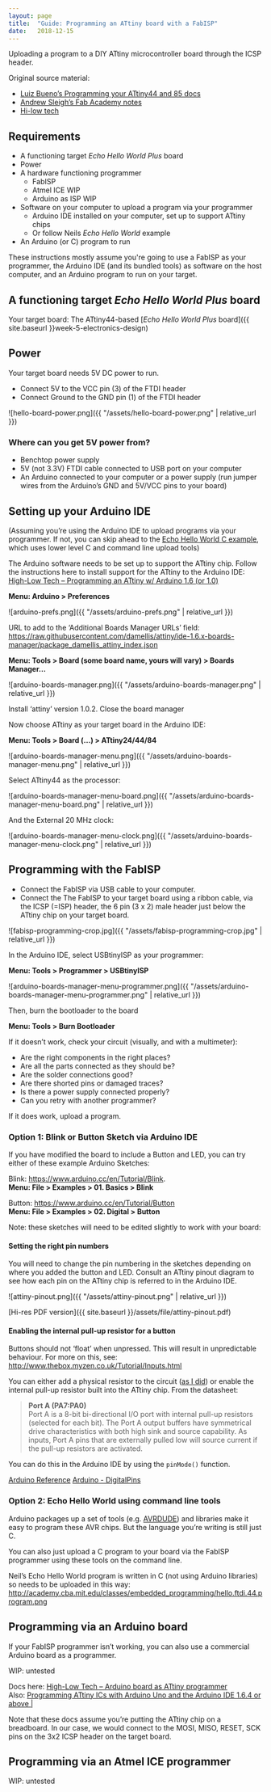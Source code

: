 ```yaml
---
layout: page
title:  "Guide: Programming an ATtiny board with a FabISP"
date:   2018-12-15
---
```


Uploading a program to a DIY ATtiny microcontroller board through the ICSP header.

<!--more-->


Original source material:
* [Luiz Bueno’s Programming your ATtiny44 and 85 docs](https://docs.google.com/document/d/1bZIUaCZiOFehpVZf-q0Xl412hy9mWeE1zts0dEB6sLA/edit?ts=5a9dd9a4)
* [Andrew Sleigh’s Fab Academy notes](http://fab.academany.org/2018/labs/fablabbrighton/students/andrew-sleigh/assignments/2018/02/28/wk7-design-board.html#revised)
* [Hi-low tech](http://highlowtech.org/?p=1695) 

## Requirements
* A functioning target *Echo Hello World Plus* board
* Power
* A hardware functioning programmer
	* FabISP
	* Atmel ICE <span class="wip">WIP</span>
	* Arduino as ISP <span class="wip">WIP</span>
* Software on your computer to upload a program via your programmer
	* Arduino IDE installed on your computer, set up to support ATtiny chips
	* Or follow Neils *Echo Hello World* example 
* An Arduino (or C) program to run


These instructions mostly assume you're going to use a FabISP as your programmer, the Arduino IDE (and its bundled tools) as software on the host computer, and an Arduino program to run on your target.


## A functioning target *Echo Hello World Plus* board

Your target board: 
The ATtiny44-based [*Echo Hello World Plus* board]({{ site.baseurl }}week-5-electronics-design)

## Power
Your target board needs 5V DC power to run.

* Connect 5V to the VCC pin (3) of the FTDI header
* Connect Ground to the GND pin (1) of the FTDI header


![hello-board-power.png]({{ "/assets/hello-board-power.png" | relative_url }})



### Where can you get 5V power from?

* Benchtop power supply
* 5V (not 3.3V) FTDI cable connected to USB port on your computer
* An Arduino connected to your computer or a power supply (run jumper wires from the Arduino’s GND and 5V/VCC pins to your board)

## Setting up your Arduino IDE 

(Assuming you’re using the Arduino IDE to upload programs via your programmer. If not, you can skip ahead to the <a href="#c-direct-upload">Echo Hello World C example</a>, which uses lower level C and command line upload tools)

The Arduino software needs to be set up to support the ATtiny chip. Follow the instructions here to install support for the ATtiny to the Arduino IDE: [High-Low Tech  –  Programming an ATtiny w/ Arduino 1.6 (or 1.0)](http://highlowtech.org/?p=1695)

**Menu: Arduino > Preferences**



![arduino-prefs.png]({{ "/assets/arduino-prefs.png" | relative_url }})

URL to add to the ‘Additional Boards Manager URLs’ field:
<https://raw.githubusercontent.com/damellis/attiny/ide-1.6.x-boards-manager/package_damellis_attiny_index.json>

**Menu: Tools > Board (some board name, yours will vary) > Boards Manager…**


![arduino-boards-manager.png]({{ "/assets/arduino-boards-manager.png" | relative_url }})

Install ‘attiny’ version 1.0.2.
Close the board manager

Now choose ATtiny as your target board in the Arduino IDE:

**Menu: Tools > Board (…) > ATtiny24/44/84**


![arduino-boards-manager-menu.png]({{ "/assets/arduino-boards-manager-menu.png" | relative_url }})


Select ATtiny44 as the processor:

![arduino-boards-manager-menu-board.png]({{ "/assets/arduino-boards-manager-menu-board.png" | relative_url }})

And the External 20 MHz clock:

![arduino-boards-manager-menu-clock.png]({{ "/assets/arduino-boards-manager-menu-clock.png" | relative_url }})

## Programming with the FabISP
* Connect the FabISP via USB cable to your computer. 
* Connect the The FabISP to your target board using a ribbon cable, via the ICSP (=ISP) header, the 6 pin (3 x 2) male header just below the ATtiny chip on your target board.

![fabisp-programming-crop.jpg]({{ "/assets/fabisp-programming-crop.jpg" | relative_url }})

In the Arduino IDE, select USBtinyISP as your programmer:

**Menu: Tools > Programmer > USBtinyISP**

![arduino-boards-manager-menu-programmer.png]({{ "/assets/arduino-boards-manager-menu-programmer.png" | relative_url }})

Then, burn the bootloader to the board

**Menu: Tools > Burn Bootloader**

If it doesn’t work, check your circuit (visually, and with a multimeter):
* Are the right components in the right places?
* Are all the parts connected as they should be?
* Are the solder connections good?
* Are there shorted pins or damaged traces?
* Is there a power supply connected properly?
* Can you retry with another programmer?

If it does work, upload a program.

### Option 1: Blink or Button Sketch via Arduino IDE
If you have modified the board to include a Button and LED, you can try either of these example Arduino Sketches:

Blink: <https://www.arduino.cc/en/Tutorial/Blink>.   
**Menu: File > Examples > 01. Basics > Blink**

Button: <https://www.arduino.cc/en/Tutorial/Button>  
**Menu: File > Examples > 02. Digital > Button**

Note: these sketches will need to be edited slightly to work with your board:

#### Setting the right pin numbers
You will need to change the pin numbering in the sketches depending on where you added the button and LED. Consult an ATtiny pinout diagram to see how each pin on the ATtiny chip is referred to in the Arduino IDE.

![attiny-pinout.png]({{ "/assets/attiny-pinout.png" | relative_url }})

[Hi-res PDF version]({{ site.baseurl }}/assets/file/attiny-pinout.pdf)

#### Enabling the internal pull-up resistor for a button

Buttons should not ‘float’ when unpressed. This will result in unpredictable behaviour. For more on this, see: <http://www.thebox.myzen.co.uk/Tutorial/Inputs.html>

You can either add a physical resistor to the circuit ([as I did](http://fab.academany.org/2018/labs/fablabbrighton/students/andrew-sleigh/assignments/2018/02/28/wk7-design-board.html#revised)) or enable the internal pull-up resistor built into the ATtiny chip. From the datasheet:

> **Port A (PA7:PA0)**  
> Port A is a 8-bit bi-directional I/O port with internal pull-up resistors (selected for each bit). The Port A output buffers have symmetrical drive characteristics with both high sink and source capability. As inputs, Port A pins that are externally pulled low will source current if the pull-up resistors are activated.   

You can do this in the Arduino IDE by using the `pinMode()` function.

[Arduino Reference](https://www.arduino.cc/reference/en/language/functions/digital-io/pinmode/)
[Arduino - DigitalPins](https://www.arduino.cc/en/Tutorial/DigitalPins)


### <a name="c-direct-upload" />Option 2: Echo Hello World using command line tools

Arduino packages up a set of tools (e.g. [AVRDUDE](http://www.nongnu.org/avrdude/)) and libraries make it easy to program these AVR chips. But the language you’re writing is still just C. 

You can also just upload a C program to your board via the FabISP programmer using these tools on the command line.

Neil’s Echo Hello World program is written in C (not using Arduino libraries) so needs to be uploaded in this way:
<http://academy.cba.mit.edu/classes/embedded_programming/hello.ftdi.44.program.png>



## Programming via an Arduino board
If your FabISP programmer isn’t working, you can also use a commercial Arduino board as a programmer.

<span class="wip">WIP: untested</span>

Docs here: [High-Low Tech  –  Arduino board as ATtiny programmer](http://highlowtech.org/?p=1706)  
Also: 
[Programming ATtiny ICs with Arduino Uno and the Arduino IDE 1.6.4 or above |](http://42bots.com/tutorials/programming-attiny-ics-with-arduino-uno-and-the-arduino-ide-1-6-4-or-above/) 

Note that these docs assume you’re putting the ATtiny chip on a breadboard. In our case, we would connect to the MOSI, MISO, RESET, SCK pins on the 3x2 ICSP header on the target board. 

## Programming via an Atmel ICE programmer

<span class="wip">WIP: untested</span>